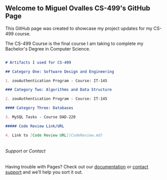 ## Welcome to Miguel Ovalles CS-499's GitHub Page

This GitHub page was created to showcase my project updates for my CS-499 course.

The CS-499 Course is the final course I am taking to complete my Bachelor's Degree in Computer Science.


```markdown

# Artifacts I used for CS-499

## Category One: Software Design and Engineering

1. zooAuthentication Program - Course: IT-145

### Category Two: Algorithms and Data Structure

2. zooAuthentication Program - Course: IT-145

#### Category Three: Databases

3. MySQL Tasks - Course DAD-220

##### Code Review Link/URL

4. Link to [Code Review URL](CodeReview.md)



```
###### Support or Contact

Having trouble with Pages? Check out our [documentation](https://docs.github.com/categories/github-pages-basics/) or [contact support](https://github.com/contact) and we’ll help you sort it out.
